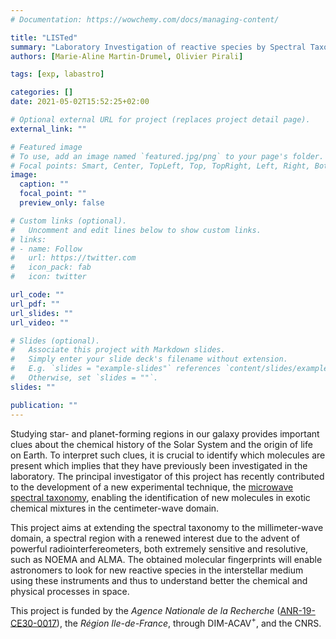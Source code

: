 ```yaml
---
# Documentation: https://wowchemy.com/docs/managing-content/

title: "LISTed"
summary: "Laboratory Investigation of reactive species by Spectral Taxonomy"
authors: [Marie-Aline Martin-Drumel, Olivier Pirali]

tags: [exp, labastro]

categories: []
date: 2021-05-02T15:52:25+02:00

# Optional external URL for project (replaces project detail page).
external_link: ""

# Featured image
# To use, add an image named `featured.jpg/png` to your page's folder.
# Focal points: Smart, Center, TopLeft, Top, TopRight, Left, Right, BottomLeft, Bottom, BottomRight.
image:
  caption: ""
  focal_point: ""
  preview_only: false

# Custom links (optional).
#   Uncomment and edit lines below to show custom links.
# links:
# - name: Follow
#   url: https://twitter.com
#   icon_pack: fab
#   icon: twitter

url_code: ""
url_pdf: ""
url_slides: ""
url_video: ""

# Slides (optional).
#   Associate this project with Markdown slides.
#   Simply enter your slide deck's filename without extension.
#   E.g. `slides = "example-slides"` references `content/slides/example-slides.md`.
#   Otherwise, set `slides = ""`.
slides: ""

publication: ""
---
```


Studying star- and planet-forming regions in our galaxy provides important clues about the chemical history of the Solar System and the origin of life on Earth. To interpret such clues, it is crucial to identify which molecules are present which implies that they have previously been investigated in the laboratory. The principal investigator of this project has recently contributed to the development of a new experimental technique, the [microwave spectral taxonomy](https://aip.scitation.org/doi/10.1063/1.4944072), enabling the identification of new molecules in exotic chemical mixtures in the centimeter-wave domain. 

This project aims at extending the spectral taxonomy to the millimeter-wave domain, a spectral region with a renewed interest due to the advent of powerful radiointerfereometers, both extremely sensitive and resolutive, such as NOEMA and ALMA. The obtained molecular fingerprints will enable astronomers to look for new reactive species in the interstellar medium using these instruments and thus to understand better the chemical and physical processes in space.

This project is funded by the *Agence Nationale de la Recherche* ([ANR-19-CE30-0017](https://anr.fr/Project-ANR-19-CE30-0017)), the *Région Ile-de-France*, through DIM-ACAV$^+$, and the CNRS.
